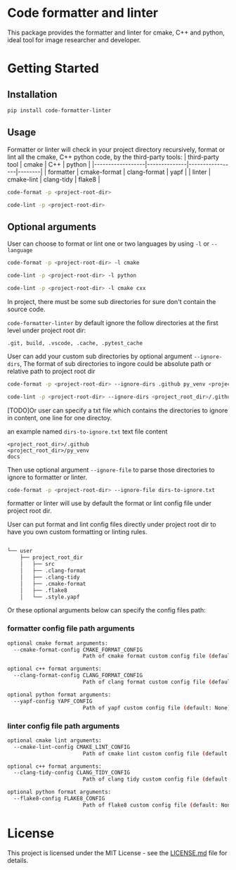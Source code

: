 # Code formatter and linter

This package provides the formatter and linter for cmake, C++ and python, ideal tool for image researcher and developer.

# Getting Started

## Installation

```sh
pip install code-formatter-linter
```

## Usage

Formatter or linter will check in your project directory recursively, format or lint all the cmake, C++ python code, by the third-party tools: 
| third-party tool | cmake        | C++             | python | 
|------------------|--------------|-----------------|--------|
| formatter        | cmake-format | clang-format    | yapf   | 
| linter           | cmake-lint   | clang-tidy      | flake8 | 

```sh
code-format -p <project-root-dir> 
```
```sh
code-lint -p <project-root-dir> 
```

## Optional arguments


User can choose to format or lint one or two languages by using `-l` or `--language`

```sh
code-format -p <project-root-dir> -l cmake
```

```sh
code-lint -p <project-root-dir> -l python
```

```sh
code-lint -p <project-root-dir> -l cmake cxx
```

In project, there must be some sub directories for sure don't contain the source code.

`code-formatter-linter` by default ignore the follow directories at the first level under project root dir:

`.git, build, .vscode, .cache, .pytest_cache`

User can add your custom sub directories by optional argument `--ignore-dirs`, 
The format of sub directories to ingore could be absolute path or relative path to project root dir

```sh
code-format -p <project-root-dir> --ignore-dirs .github py_venv <project_root_dir>/docs
```

```sh
code-lint -p <project-root-dir> --ignore-dirs <project_root_dir>/.github  <project_root_dir>/py_venv docs
```

[TODO]Or user can specify a txt file which contains the directories to ignore in content, one line for one directoy.

an example named `dirs-to-ignore.txt` text file content
```
<project_root_dir>/.github
<project_root_dir>/py_venv
docs
```
Then use optional argument `--ignore-file` to parse those directories to ignore to formatter or linter.

```sh
code-format -p <project-root-dir> --ignore-file dirs-to-ignore.txt
```

formatter or linter will use by default the format or lint config file under project root dir.

User can put format and lint config files directly under project root dir to have you own custom formatting or linting rules.


```sh

└── user
    ├── project_root_dir
    │   ├── src
    │   ├── .clang-format
    │   ├── .clang-tidy
    │   ├── .cmake-format
    │   ├── .flake8
    │   └── .style.yapf

```
Or these optional arguments below can specify the config files path:

### formatter config file path arguments
```sh
optional cmake format arguments:
  --cmake-format-config CMAKE_FORMAT_CONFIG
                        Path of cmake format custom config file (default: None)

optional c++ format arguments:
  --clang-format-config CLANG_FORMAT_CONFIG
                        Path of clang format custom config file (default: None)

optional python format arguments:
  --yapf-config YAPF_CONFIG
                        Path of yapf custom config file (default: None)
```

### linter config file path arguments
```sh
optional cmake lint arguments:
  --cmake-lint-config CMAKE_LINT_CONFIG
                        Path of cmake lint custom config file (default: None)

optional c++ format arguments:
  --clang-tidy-config CLANG_TIDY_CONFIG
                        Path of clang tidy custom config file (default: None)

optional python format arguments:
  --flake8-config FLAKE8_CONFIG
                        Path of flake8 custom config file (default: None)
```


# License

This project is licensed under the MIT License - see the [LICENSE.md](https://github.com/sygslhy/coding_tools/blob/main/LICENSE.md) file for details.